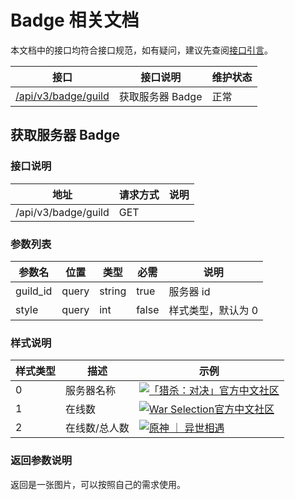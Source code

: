 # Badge 相关文档

本文档中的接口均符合接口规范，如有疑问，建议先查阅[接口引言](https://developer.kookapp.cn/doc/reference)。

| 接口                                        | 接口说明         | 维护状态 |
| ------------------------------------------- | ---------------- | -------- |
| [/api/v3/badge/guild](#获取服务器%20dBadge) | 获取服务器 Badge | 正常     |

## 获取服务器 Badge

### 接口说明

| 地址                | 请求方式 | 说明 |
| ------------------- | -------- | ---- |
| /api/v3/badge/guild | GET      |      |

### 参数列表

| 参数名   | 位置  | 类型   | 必需  | 说明               |
| -------- | ----- | ------ | ----- | ------------------ |
| guild_id | query | string | true  | 服务器 id          |
| style    | query | int    | false | 样式类型，默认为 0 |

### 样式说明

| 样式类型 | 描述          | 示例                                                                                                                                    |
| -------- | ------------- | --------------------------------------------------------------------------------------------------------------------------------------- |
| 0        | 服务器名称    | [![「猎杀：对决」官方中文社区](https://www.kookapp.cn/api/v3/badge/guild?style=0&guild_id=5417470909511807)](https://kook.top/ESH4Ar) |
| 1        | 在线数        | [![War Selection官方中文社区](https://www.kookapp.cn/api/v3/badge/guild?style=1&guild_id=8838958323965995)](https://kook.top/hG4OJH)  |
| 2        | 在线数/总人数 | [![原神 ｜ 异世相遇](https://www.kookapp.cn/api/v3/badge/guild?style=2&guild_id=8258926332013541)](https://kook.top/C1rg7G)           |

### 返回参数说明

返回是一张图片，可以按照自己的需求使用。
